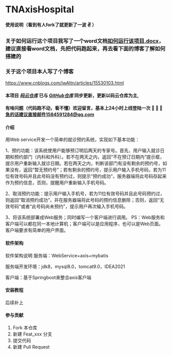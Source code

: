 # TNAxisHospital

#### 使用说明（看到有人fork了就更新了一波 :v: ）

### 关于如何运行这个项目我写了一个word文档[如何运行该项目.docx](https://gitee.com/jing3wen/TNAxisHospital/blob/master/%E5%A6%82%E4%BD%95%E8%BF%90%E8%A1%8C%E8%AF%A5%E9%A1%B9%E7%9B%AE.docx)，建议直接看word文档，先把代码跑起来，再去看下面的博客了解如何搭建的

### 关于这个项目本人写了个博客
https://www.cnblogs.com/jwAItn/articles/15530103.html

#### 本项目  [_码云仓库_](https://gitee.com/jing3wen/TNAxisHospital)  已与 [_GitHub仓库_](https://github.com/jing3wen/TNAxisHospital) 同步更新，更新以码云仓库为主, 
#### 有啥问题（代码跑不动，看不懂）欢迎留言，基本上24小时上线登陆一次 :full_moon_with_face:  :full_moon_with_face:  :full_moon_with_face: 急的话建议直接邮件1584591284@qq.com

#### 介绍
用Web service开发一个简单的就诊预约系统，实现如下基本功能：

1、预约功能：该系统使用户能够预订明后两天的专家号。首先，用户输入就诊日期和预约部门（内科和外科）。若不在两天之内，返回“不在预订日期内”提示框，提示用户重新输入就诊日期。若在两天之内，判断该部门有没有剩余的预约号，如果没有，返回“暂无预约号”；若有剩余的预约号，提示用户输入手机号码，若为11位有效号码并且此号码没有预约过，则提示“预约成功”，服务器端将此号码存起来作为预约信息，否则，提醒用户重新输入手机号码。

2、取消预约功能：提示用户输入手机号，若为11位有效号码并且此号码预约过，则返回“取消预约成功”，并在服务器端将此号码的预约信息删除；否则，返回“无效号码”或者“此号码尚未预约”，提示用户再次输入手机号码。

3、将该系统部署成Web服务；同时编写一个客户端进行调用。
PS：Web服务和客户端可以都在同一本地计算机；客户端可以是应用程序，也可以是Web页面。客户端要求有简单的用户界面。

#### 软件架构
软件架构说明
服务端：WebService+axis+mybatis

服务端开发环境：jdk8，mysql8.0，tomcat9.0，IDEA2021

客户端：基于Springboot来整合axis客户端

#### 安装教程

后续补上

#### 参与贡献

1.  Fork 本仓库
2.  新建 Feat_xxx 分支
3.  提交代码
4.  新建 Pull Request
